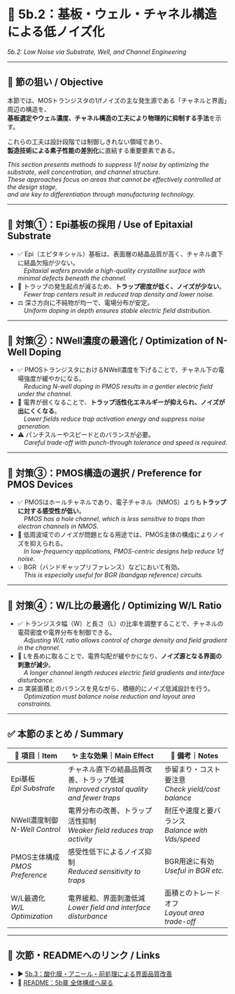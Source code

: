 # 🌟 5b.2：基板・ウェル・チャネル構造による低ノイズ化  
*5b.2: Low Noise via Substrate, Well, and Channel Engineering*

---

## 🎯 節の狙い / Objective

本節では、MOSトランジスタの1/fノイズの主な発生源である「チャネルと界面」周辺の構造を、  
**基板選定やウェル濃度、チャネル構造の工夫により物理的に抑制する手法**を示す。  

これらの工夫は設計段階では制御しきれない領域であり、  
**製造技術による素子性能の差別化**に直結する重要要素である。

*This section presents methods to suppress 1/f noise by optimizing the substrate, well concentration, and channel structure.  
These approaches focus on areas that cannot be effectively controlled at the design stage,  
and are key to differentiation through manufacturing technology.*

---

## 🔧 対策①：Epi基板の採用 / Use of Epitaxial Substrate

- ✅ Epi（エピタキシャル）基板は、表面層の結晶品質が高く、チャネル直下に結晶欠陥が少ない。  
 *Epitaxial wafers provide a high-quality crystalline surface with minimal defects beneath the channel.*  
- 🔽 トラップの発生起点が減るため、**トラップ密度が低く、ノイズが少ない**。  
 *Fewer trap centers result in reduced trap density and lower noise.*  
- ⚖️ 深さ方向に不純物が均一で、電場分布が安定。  
 *Uniform doping in depth ensures stable electric field distribution.*

---

## 🔧 対策②：NWell濃度の最適化 / Optimization of N-Well Doping

- ✅ PMOSトランジスタにおけるNWell濃度を下げることで、チャネル下の電場強度が緩やかになる。  
 *Reducing N-well doping in PMOS results in a gentler electric field under the channel.*  
- 🔽 電界が弱くなることで、**トラップ活性化エネルギーが抑えられ、ノイズが出にくくなる**。  
 *Lower fields reduce trap activation energy and suppress noise generation.*  
- ⚠️ パンチスルーやスピードとのバランスが必要。  
 *Careful trade-off with punch-through tolerance and speed is required.*

---

## 🔧 対策③：PMOS構造の選択 / Preference for PMOS Devices

- ✅ PMOSはホールチャネルであり、電子チャネル（NMOS）よりも**トラップに対する感受性が低い**。  
 *PMOS has a hole channel, which is less sensitive to traps than electron channels in NMOS.*  
- 🔽 低周波域でのノイズが問題となる用途では、PMOS主体の構成によりノイズを抑えられる。  
 *In low-frequency applications, PMOS-centric designs help reduce 1/f noise.*  
- 💡 BGR（バンドギャップリファレンス）などにおいて有効。  
 *This is especially useful for BGR (bandgap reference) circuits.*

---

## 🔧 対策④：W/L比の最適化 / Optimizing W/L Ratio

- ✅ トランジスタ幅（W）と長さ（L）の比率を調整することで、チャネルの電荷密度や電界分布を制御できる。  
 *Adjusting W/L ratio allows control of charge density and field gradient in the channel.*  
- 🔽 Lを長めに取ることで、電界勾配が緩やかになり、**ノイズ源となる界面の刺激が減少**。  
 *A longer channel length reduces electric field gradients and interface disturbance.*  
- ⚖️ 実装面積とのバランスを見ながら、積極的にノイズ低減設計を行う。  
 *Optimization must balance noise reduction and layout area constraints.*

---

## ✅ 本節のまとめ / Summary

| 🧩 項目｜Item | ✨ 主な効果｜Main Effect | 📝 備考｜Notes |
|-------------|-----------------------------|----------------------------|
| Epi基板<br>*Epi Substrate* | チャネル直下の結晶品質改善、トラップ低減<br>*Improved crystal quality and fewer traps* | 歩留まり・コスト要注意<br>*Check yield/cost balance* |
| NWell濃度制御<br>*N-Well Control* | 電界分布の改善、トラップ活性抑制<br>*Weaker field reduces trap activity* | 耐圧や速度と要バランス<br>*Balance with Vds/speed* |
| PMOS主体構成<br>*PMOS Preference* | 感受性低下によるノイズ抑制<br>*Reduced sensitivity to traps* | BGR用途に有効<br>*Useful in BGR etc.* |
| W/L最適化<br>*W/L Optimization* | 電界緩和、界面刺激低減<br>*Lower field and interface disturbance* | 面積とのトレードオフ<br>*Layout area trade-off* |

---

## 🔗 次節・READMEへのリンク / Links

- ▶️ [5b.3：酸化膜・アニール・前処理による界面品質改善](5b_3_oxide_interface_control.md)  
- 📘 [README：5b章 全体構成へ戻る](README.md)
